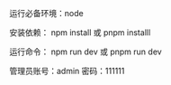 
运行必备环境：node

安装依赖：
npm install 
或 pnpm installl

运行命令：
npm run dev 或
pnpm run dev


管理员账号：admin
密码：111111
